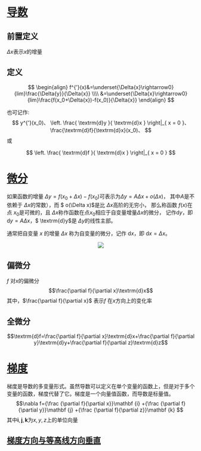 # [导数](https://zh.wikipedia.org/wiki/%E5%AF%BC%E6%95%B0)
## 前置定义
$\Delta x$表示$x$的增量

## 定义
$$
\begin{align}
f^{'}(x)&=\underset{\Delta{x}\rightarrow0}{lim}\frac{\Delta{y}}{\Delta{x}} \\\\
&=\underset{\Delta{x}\rightarrow0}{lim}\frac{f(x_0+\Delta{x})-f(x_0)}{\Delta{x}}
\end{align}
$$

也可记作:
$$
y^{'}(x_0)、
\left. \frac{ \textrm{d}y }{ \textrm{d}x } \right|_{ x = 0 }、
\frac{\textrm{d}f}{\textrm{d}x}(x_0)、
$$
或

$$
\left. \frac{ \textrm{d}f }{ \textrm{d}x } \right|_{ x = 0 }
$$

# [微分](https://zh.wikipedia.org/wiki/%E5%BE%AE%E5%88%86)
如果函数的增量 ${ \Delta y=f(x_{0}+\Delta x)-f(x_{0})}$可表示为$\Delta y = A \Delta x + o( \Delta x)$，
其中$A$是不依赖于 $\Delta x$的常数），而 $ o(\Delta x)$是比 $\Delta x$高阶的无穷小，
那么称函数 $f(x)$在点 $x_{0}$是可微的，且 $\Delta x$称作函数在点$x_{0}$相应于自变量增量$\Delta x$的微分，
记作$\textrm{d}y$，即 ${\textrm {d}}y=A\Delta x$，$ \textrm{d}y$是 $\Delta y$的线性主部。

通常把自变量 $x$ 的增量 $\Delta x$ 称为自变量的微分，记作 $\textrm{d}x$，即 ${\textrm {d}}x=\Delta x$。
<div align=center>
<img src="https://pic002.cnblogs.com/images/2011/146150/2011090920013083.jpg"/>
</div>

## 偏微分
$f$ 对$x$的偏微分
$$\frac{\partial f}{\partial x}\textrm{d}x$$
其中，$\frac{\partial f}{\partial x}$ 表示$f$ 在$x$方向上的变化率

## 全微分
$$\textrm{d}f=\frac{\partial f}{\partial x}\textrm{d}x+\frac{\partial f}{\partial y}\textrm{d}y+\frac{\partial f}{\partial z}\textrm{d}z$$

# [梯度](https://en.wikipedia.org/wiki/Gradient)
梯度是导数的多变量形式。虽然导数可以定义在单个变量的函数上，但是对于多个变量的函数，梯度代替了它。梯度是一个向量值函数，而导数是标量值。
$$\nabla f={\frac {\partial f}{\partial x}}\mathbf {i} +{\frac {\partial f}{\partial y}}\mathbf {j} +{\frac {\partial f}{\partial z}}\mathbf {k} $$
其中$\mathbf {i},\mathbf {j},\mathbf {k}$为$x,y,z$上的单位向量

## [梯度方向与等高线方向垂直](https://zhuanlan.zhihu.com/p/27731819)